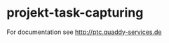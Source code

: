 projekt-task-capturing
======================

For documentation see 
<a href="http://ptc.quaddy-services.de">http://ptc.quaddy-services.de</a>

